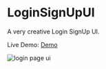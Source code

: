 # LoginSignUpUI
A very creative Login SignUp UI.

Live Demo: [Demo](http://faizansaiyed.ml/FeedbackSystem)

![login page ui](http://i.imgur.com/KKM5dah.png "Login Page UI")
